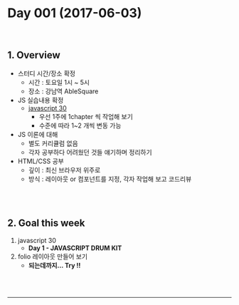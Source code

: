 # Day 001 (2017-06-03)



<br>



## 1. Overview



* 스터디 시간/장소 확정
  * 시간 : 토요일 1시 ~ 5시
  * 장소 : 강남역 AbleSquare
* JS 실습내용 확정
  * [javascript 30](https://javascript30.com/)
    * 우선 1주에 1chapter 씩 작업해 보기
    * 수준에 따라 1~2 개씩 변동 가능
* JS 이론에 대해
  * 별도 커리큘럼 없음
  * 각자 공부하다 어려웠던 것들 얘기하며 정리하기
* HTML/CSS 공부
  * 깊이 : 최신 브라우저 위주로 
  * 방식 : 레이아웃 or 컴포넌트를 지정, 각자 작업해 보고 코드리뷰






<br><br>



## 2. Goal this week



1. javascript 30
   * **Day 1 - JAVASCRIPT DRUM KIT**
2. folio 레이아웃 만들어 보기
   * **되는데까지... Try !!**







<br><br>

------

<br>



